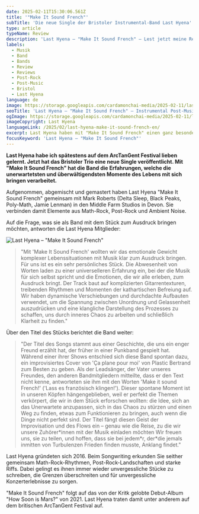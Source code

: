 ```yaml
---
date: 2025-02-11T15:30:06.561Z
title: '"Make It Sound French"'
subTitle: 'Die neue Single der Bristoler Instrumental-Band Last Hyena'
type: article
typeName: Review
description: 'Last Hyena – "Make It Sound French" – Lest jetzt meine Review und erfahrt, warum dieser neue Track der Band aus Bristol besonders viel bedeutet.'
labels:
  - Musik
  - Band
  - Bands
  - Review
  - Reviews
  - Post-Rock
  - Post-Music
  - Bristol
  - Last Hyena
language: de
image: https://storage.googleapis.com/cardamonchai-media/2025-02-11/last-hyena-make-it-sound-french-soundsvegan-com-1-jpg-imagine-080808_2b1d13_1024_768/640.webp
seoTitle: 'Last Hyena – "Make It Sound French" – Instrumental Post-Music Review'
ogImage: https://storage.googleapis.com/cardamonchai-media/2025-02-11/last-hyena-make-it-sound-french-soundsvegan-com-og-jpg-imagine-181808_382a1d_1200_628/640.webp
imageCopyright: Last Hyena
languageLink: /2025/02/last-hyena-make-it-sound-french-en/
excerpt: Last Hyena haben mit "Make It Sound French" einen ganz besonderen Song erschaffen. Erfahrt hier, warum er der Bristoler Band so viel bedeutet und wie ich mich auf einem britischen Festival in ihre Musik verliebt habe.
focusKeyword: 'Last Hyena – "Make It Sound French"'
---
```


**Last Hyena habe ich spätestens auf dem ArcTanGent Festival lieben gelernt. Jetzt hat das Bristoler Trio eine neue Single veröffentlicht. Mit "Make It Sound French" hat die Band die Erfahrungen, welche die unerwartetsten und überwältigendsten Momente des Lebens mit sich bringen verarbeitet.**

Aufgenommen, abgemischt und gemastert haben Last Hyena "Make It Sound French" gemeinsam mit Mark Roberts (Delta Sleep, Black Peaks, Poly-Math, Jamie Lenman) in den Middle Farm Studios in Devon. Sie verbinden damit Elemente aus Math-Rock, Post-Rock und Ambient Noise.

Auf die Frage, was sie als Band mit dem Stück zum Ausdruck bringen möchten, antworten die Last Hyena Mitglieder:

![Last Hyena – "Make It Sound French"](https://storage.googleapis.com/cardamonchai-media/2025-02-11/last-hyena-make-it-sound-french-soundsvegan-com-jpg-imagine-081818_7c7862_1200_1200/640.webp 'Last Hyena – "Make It Sound French"')

> "Mit 'Make It Sound French' wollten wir das emotionale Gewicht komplexer Lebenssituationen mit Musik klar zum Ausdruck bringen. Für uns ist es ein sehr persönliches Stück. Die Abwesenheit von Worten laden zu einer universelleren Erfahrung ein, bei der die Musik für sich selbst spricht und die Emotionen, die wir alle erleben, zum Ausdruck bringt. Der Track baut auf komplizierten Gitarrentexturen, treibenden Rhythmen und Momenten der kathartischen Befreiung auf. Wir haben dynamische Verschiebungen und durchdachte Aufbauten verwendet, um die Spannung zwischen Unordnung und Gelassenheit auszudrücken und eine klangliche Darstellung des Prozesses zu schaffen, uns durch inneres Chaos zu arbeiten und schließlich Klarheit zu finden."

Über den Titel des Stücks berichtet die Band weiter:

> "Der Titel des Songs stammt aus einer Geschichte, die uns ein enger Freund erzählt hat, der früher in einer Punkband gespielt hat. Während einer ihrer Shows entschied sich diese Band spontan dazu, ein improvisiertes Cover von 'Ça plane pour moi' von Plastic Bertrand zum Besten zu geben. Als der Leadsänger, der Vater unseres Freundes, den anderen Bandmitgliedern mitteilte, dass er den Text nicht kenne, antworteten sie ihm mit den Worten 'Make it sound French!' ('Lass es französisch klingen!'). Dieser spontane Moment ist in unseren Köpfen hängengeblieben, weil er perfekt die Themen verkörpert, die wir in dem Stück erforschen wollten: die Idee, sich an das Unerwartete anzupassen, sich in das Chaos zu stürzen und einen Weg zu finden, etwas zum Funktionieren zu bringen, auch wenn die Dinge nicht perfekt sind. Der Titel fängt diesen Geist der Improvisation und des Flows ein – genau wie die Reise, zu die wir unsere Zuhörer\*innen mit der Musik einladen möchten Wir freuen uns, sie zu teilen, und hoffen, dass sie bei jedem\*r, der\*die jemals inmitten von Turbulenzen Frieden finden musste, Anklang findet."

Last Hyena gründeten sich 2016. Beim Songwriting erkunden Sie seither gemeinsam Math-Rock-Rhythmen, Post-Rock-Landschaften und starke Riffs. Dabei gelingt es ihnen immer wieder unvergessliche Stücke zu schreiben, die Grenzen überschreiten und für unvergessliche Konzerterlebnisse zu sorgen.

"Make It Sound French" folgt auf das von der Kritk gelobte Debut-Album "How Soon is Mars?" von 2021. Last Hyena traten damit unter anderem auf dem britischen ArcTanGent Festival auf.
